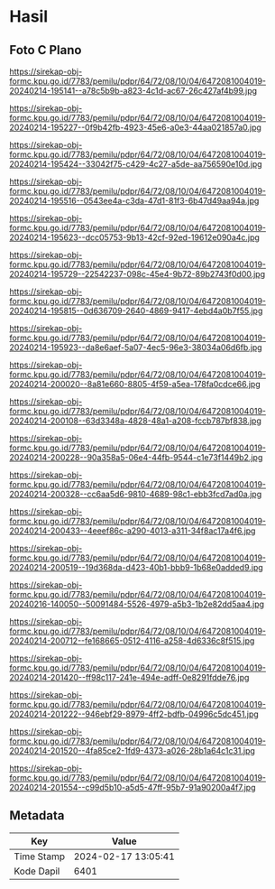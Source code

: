 # Hasil

## Foto C Plano

https://sirekap-obj-formc.kpu.go.id/7783/pemilu/pdpr/64/72/08/10/04/6472081004019-20240214-195141--a78c5b9b-a823-4c1d-ac67-26c427af4b99.jpg

https://sirekap-obj-formc.kpu.go.id/7783/pemilu/pdpr/64/72/08/10/04/6472081004019-20240214-195227--0f9b42fb-4923-45e6-a0e3-44aa021857a0.jpg

https://sirekap-obj-formc.kpu.go.id/7783/pemilu/pdpr/64/72/08/10/04/6472081004019-20240214-195424--33042f75-c429-4c27-a5de-aa756590e10d.jpg

https://sirekap-obj-formc.kpu.go.id/7783/pemilu/pdpr/64/72/08/10/04/6472081004019-20240214-195516--0543ee4a-c3da-47d1-81f3-6b47d49aa94a.jpg

https://sirekap-obj-formc.kpu.go.id/7783/pemilu/pdpr/64/72/08/10/04/6472081004019-20240214-195623--dcc05753-9b13-42cf-92ed-19612e090a4c.jpg

https://sirekap-obj-formc.kpu.go.id/7783/pemilu/pdpr/64/72/08/10/04/6472081004019-20240214-195729--22542237-098c-45e4-9b72-89b2743f0d00.jpg

https://sirekap-obj-formc.kpu.go.id/7783/pemilu/pdpr/64/72/08/10/04/6472081004019-20240214-195815--0d636709-2640-4869-9417-4ebd4a0b7f55.jpg

https://sirekap-obj-formc.kpu.go.id/7783/pemilu/pdpr/64/72/08/10/04/6472081004019-20240214-195923--da8e6aef-5a07-4ec5-96e3-38034a06d6fb.jpg

https://sirekap-obj-formc.kpu.go.id/7783/pemilu/pdpr/64/72/08/10/04/6472081004019-20240214-200020--8a81e660-8805-4f59-a5ea-178fa0cdce66.jpg

https://sirekap-obj-formc.kpu.go.id/7783/pemilu/pdpr/64/72/08/10/04/6472081004019-20240214-200108--63d3348a-4828-48a1-a208-fccb787bf838.jpg

https://sirekap-obj-formc.kpu.go.id/7783/pemilu/pdpr/64/72/08/10/04/6472081004019-20240214-200228--90a358a5-06e4-44fb-9544-c1e73f1449b2.jpg

https://sirekap-obj-formc.kpu.go.id/7783/pemilu/pdpr/64/72/08/10/04/6472081004019-20240214-200328--cc6aa5d6-9810-4689-98c1-ebb3fcd7ad0a.jpg

https://sirekap-obj-formc.kpu.go.id/7783/pemilu/pdpr/64/72/08/10/04/6472081004019-20240214-200433--4eeef86c-a290-4013-a311-34f8ac17a4f6.jpg

https://sirekap-obj-formc.kpu.go.id/7783/pemilu/pdpr/64/72/08/10/04/6472081004019-20240214-200519--19d368da-d423-40b1-bbb9-1b68e0added9.jpg

https://sirekap-obj-formc.kpu.go.id/7783/pemilu/pdpr/64/72/08/10/04/6472081004019-20240216-140050--50091484-5526-4979-a5b3-1b2e82dd5aa4.jpg

https://sirekap-obj-formc.kpu.go.id/7783/pemilu/pdpr/64/72/08/10/04/6472081004019-20240214-200712--fe168665-0512-4116-a258-4d6336c8f515.jpg

https://sirekap-obj-formc.kpu.go.id/7783/pemilu/pdpr/64/72/08/10/04/6472081004019-20240214-201420--ff98c117-241e-494e-adff-0e8291fdde76.jpg

https://sirekap-obj-formc.kpu.go.id/7783/pemilu/pdpr/64/72/08/10/04/6472081004019-20240214-201222--946ebf29-8979-4ff2-bdfb-04996c5dc451.jpg

https://sirekap-obj-formc.kpu.go.id/7783/pemilu/pdpr/64/72/08/10/04/6472081004019-20240214-201520--4fa85ce2-1fd9-4373-a026-28b1a64c1c31.jpg

https://sirekap-obj-formc.kpu.go.id/7783/pemilu/pdpr/64/72/08/10/04/6472081004019-20240214-201554--c99d5b10-a5d5-47ff-95b7-91a90200a4f7.jpg


## Metadata

| Key        | Value               |
| ---------- | ------------------- |
| Time Stamp | 2024-02-17 13:05:41 |
| Kode Dapil | 6401                |




